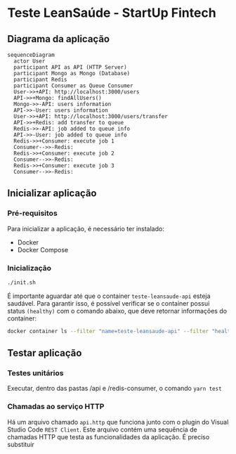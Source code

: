 # Teste LeanSaúde - StartUp Fintech

## Diagrama da aplicação

```mermaid
sequenceDiagram
  actor User
  participant API as API (HTTP Server)
  participant Mongo as Mongo (Database)
  participant Redis
  participant Consumer as Queue Consumer
  User->>+API: http://localhost:3000/users
  API->>+Mongo: findAllUsers()
  Mongo->>-API: users information
  API->>-User: users information
  User->>+API: http://localhost:3000/users/transfer
  API->>+Redis: add transfer to queue
  Redis->>-API: job added to queue info
  API->>-User: job added to queue info
  Redis->>+Consumer: execute job 1
  Consumer-->>-Redis:
  Redis->>+Consumer: execute job 2
  Consumer-->>-Redis:
  Redis->>+Consumer: execute job 3
  Consumer-->>-Redis:
```

## Inicializar aplicação

### Pré-requisitos

Para inicializar a aplicação, é necessário ter instalado:

- Docker
- Docker Compose

### Inicialização

```bash
./init.sh
```

É importante aguardar até que o container `teste-leansaude-api` esteja saudável. Para garantir isso, é possível verificar se o container possui status `(healthy)` com o comando abaixo, que deve retornar informações do container:

```bash
docker container ls --filter "name=teste-leansaude-api" --filter "health=healthy"
```

## Testar aplicação

### Testes unitários

Executar, dentro das pastas /api e /redis-consumer, o comando `yarn test`

### Chamadas ao serviço HTTP

Há um arquivo chamado `api.http` que funciona junto com o plugin do Visual Studio Code `REST Client`. Este arquivo contém uma sequência de chamadas HTTP que testa as funcionalidades da aplicação. É preciso substituir
